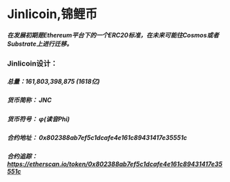 # Jinlicoin,锦鲤币

##### 在发展初期是Ethereum平台下的一个ERC20标准，在未来可能往Cosmos或者Substrate上进行迁移。
### Jinlicoin设计：
##### 总量：161,803,398,875 (1618亿)
##### 货币简称： JNC
##### 货币符号： φ(读音Phi)
##### 合约地址： 0x802388ab7ef5c1dcafe4e161c89431417e35551c
##### 合约追踪： https://etherscan.io/token/0x802388ab7ef5c1dcafe4e161c89431417e35551c

